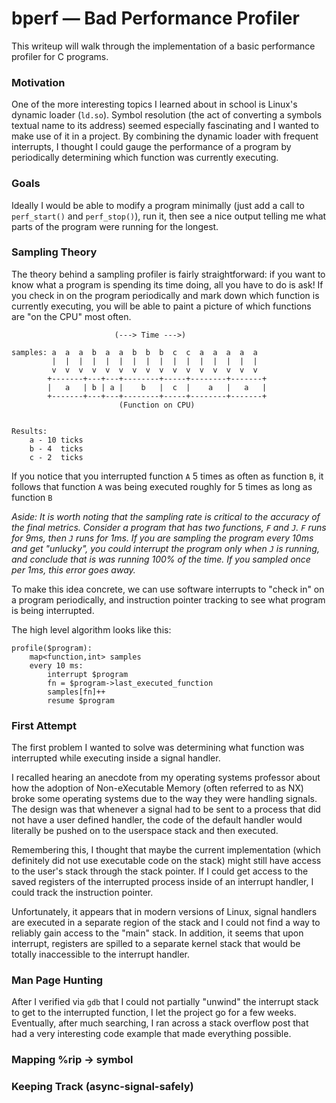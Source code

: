 
# bperf &mdash; Bad Performance Profiler


This writeup will walk through the implementation of a basic performance profiler for C programs.

### Motivation

One of the more interesting topics I learned about in school is Linux's dynamic loader (`ld.so`). Symbol resolution (the act of converting a symbols textual name to its address) seemed especially fascinating and I wanted to make use of it in a project. By combining the dynamic loader with frequent interrupts, I thought I could gauge the performance of a program by periodically determining which function was currently executing.

### Goals

Ideally I would be able to modify a program minimally (just add a call to `perf_start()` and `perf_stop()`), run it, then see a nice output telling me what parts of the program were running for the longest.

### Sampling Theory

The theory behind a sampling profiler is fairly straightforward: if you want to know what a program is spending its time doing, all you have to do is ask! If you check in on the program periodically and mark down which function is currently executing, you will be able to paint a picture of which functions are "on the CPU" most often.


```
                       (---> Time --->)

samples: a  a  a  b  a  a  b  b  b  c  c  a  a  a  a  a
         |  |  |  |  |  |  |  |  |  |  |  |  |  |  |  |
         v  v  v  v  v  v  v  v  v  v  v  v  v  v  v  v
        +-------+---+---+--------+-----+--------+-------+
        |   a   | b | a |    b   |  c  |    a   |   a   |
        +-------+---+---+--------+-----+--------+-------+
                        (Function on CPU)


Results:
    a - 10 ticks
    b - 4  ticks
    c - 2  ticks
```


If you notice that you interrupted function `A` 5 times as often as function `B`, it follows that function `A` was being executed roughly for 5 times as long as function `B`

*Aside: It is worth noting that the sampling rate is critical to the accuracy of the final metrics. Consider a program that has two functions, `F` and `J`. `F` runs for 9ms, then `J` runs for 1ms. If you are sampling the program every 10ms and get "unlucky", you could interrupt the program only when `J` is running, and conclude that is was running 100% of the time. If you sampled once per 1ms, this error goes away.*


To make this idea concrete, we can use software interrupts to "check in" on a program periodically, and instruction pointer tracking to see what program is being interrupted.

The high level algorithm looks like this:

```
profile($program):
    map<function,int> samples
    every 10 ms:
        interrupt $program
        fn = $program->last_executed_function
        samples[fn]++
        resume $program
```

### First Attempt

The first problem I wanted to solve was determining what function was interrupted while executing inside a signal handler.

I recalled hearing an anecdote from my operating systems professor about how the adoption of Non-eXecutable Memory (often referred to as NX) broke some operating systems due to the way they were handling signals. The design was that whenever a signal had to be sent to a process that did not have a user defined handler, the code of the default handler would literally be pushed on to the userspace stack and then executed.

Remembering this, I thought that maybe the current implementation (which definitely did not use executable code on the stack) might still have access to the user's stack through the stack pointer. If I could get access to the saved registers of the interrupted process inside of an interrupt handler, I could track the instruction pointer.

Unfortunately, it appears that in modern versions of Linux, signal handlers are executed in a separate region of the stack and I could not find a way to reliably gain access to the "main" stack. In addition, it seems that upon interrupt, registers are spilled to a separate kernel stack that would be totally inaccessible to the interrupt handler.

### Man Page Hunting

After I verified via `gdb` that I could not partially "unwind" the interrupt stack to get to the interrupted function, I let the project go for a few weeks. Eventually, after much searching, I ran across a stack overflow post that had a very interesting code example that made everything possible.


### Mapping %rip -> symbol


### Keeping Track (async-signal-safely)